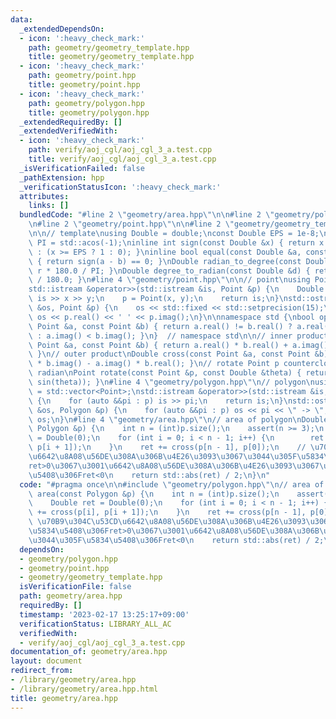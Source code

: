```yaml
---
data:
  _extendedDependsOn:
  - icon: ':heavy_check_mark:'
    path: geometry/geometry_template.hpp
    title: geometry/geometry_template.hpp
  - icon: ':heavy_check_mark:'
    path: geometry/point.hpp
    title: geometry/point.hpp
  - icon: ':heavy_check_mark:'
    path: geometry/polygon.hpp
    title: geometry/polygon.hpp
  _extendedRequiredBy: []
  _extendedVerifiedWith:
  - icon: ':heavy_check_mark:'
    path: verify/aoj_cgl/aoj_cgl_3_a.test.cpp
    title: verify/aoj_cgl/aoj_cgl_3_a.test.cpp
  _isVerificationFailed: false
  _pathExtension: hpp
  _verificationStatusIcon: ':heavy_check_mark:'
  attributes:
    links: []
  bundledCode: "#line 2 \"geometry/area.hpp\"\n\n#line 2 \"geometry/polygon.hpp\"\n\
    \n#line 2 \"geometry/point.hpp\"\n\n#line 2 \"geometry/geometry_template.hpp\"\
    \n\n// template\nusing Double = double;\nconst Double EPS = 1e-8;\nconst Double\
    \ PI = std::acos(-1);\ninline int sign(const Double &x) { return x <= -EPS ? -1\
    \ : (x >= EPS ? 1 : 0); }\ninline bool equal(const Double &a, const Double &b)\
    \ { return sign(a - b) == 0; }\nDouble radian_to_degree(const Double &r) { return\
    \ r * 180.0 / PI; }\nDouble degree_to_radian(const Double &d) { return d * PI\
    \ / 180.0; }\n#line 4 \"geometry/point.hpp\"\n\n// point\nusing Point = std::complex<Double>;\n\
    std::istream &operator>>(std::istream &is, Point &p) {\n    Double x, y;\n   \
    \ is >> x >> y;\n    p = Point(x, y);\n    return is;\n}\nstd::ostream &operator<<(std::ostream\
    \ &os, Point &p) {\n    os << std::fixed << std::setprecision(15);\n    return\
    \ os << p.real() << ' ' << p.imag();\n}\n\nnamespace std {\nbool operator<(const\
    \ Point &a, const Point &b) { return a.real() != b.real() ? a.real() < b.real()\
    \ : a.imag() < b.imag(); }\n}  // namespace std\n\n// inner product\nDouble dot(const\
    \ Point &a, const Point &b) { return a.real() * b.real() + a.imag() * b.imag();\
    \ }\n// outer product\nDouble cross(const Point &a, const Point &b) { return a.real()\
    \ * b.imag() - a.imag() * b.real(); }\n// rotate Point p counterclockwise by theta\
    \ radian\nPoint rotate(const Point &p, const Double &theta) { return p * Point(cos(theta),\
    \ sin(theta)); }\n#line 4 \"geometry/polygon.hpp\"\n// polygon\nusing Polygon\
    \ = std::vector<Point>;\nstd::istream &operator>>(std::istream &is, Polygon &p)\
    \ {\n    for (auto &&pi : p) is >> pi;\n    return is;\n}\nstd::ostream &operator<<(std::ostream\
    \ &os, Polygon &p) {\n    for (auto &&pi : p) os << pi << \" -> \";\n    return\
    \ os;\n}\n#line 4 \"geometry/area.hpp\"\n// area of polygon\nDouble area(const\
    \ Polygon &p) {\n    int n = (int)p.size();\n    assert(n >= 3);\n    Double ret\
    \ = Double(0);\n    for (int i = 0; i < n - 1; i++) {\n        ret += cross(p[i],\
    \ p[i + 1]);\n    }\n    ret += cross(p[n - 1], p[0]);\n    // \u70B9\u304C\u53CD\
    \u6642\u8A08\u56DE\u308A\u306B\u4E26\u3093\u3067\u3044\u305F\u5834\u5408\u306F\
    ret>0\u3067\u3001\u6642\u8A08\u56DE\u308A\u306B\u4E26\u3093\u3067\u3044\u305F\u5834\
    \u5408\u306Fret<0\n    return std::abs(ret) / 2;\n}\n"
  code: "#pragma once\n\n#include \"geometry/polygon.hpp\"\n// area of polygon\nDouble\
    \ area(const Polygon &p) {\n    int n = (int)p.size();\n    assert(n >= 3);\n\
    \    Double ret = Double(0);\n    for (int i = 0; i < n - 1; i++) {\n        ret\
    \ += cross(p[i], p[i + 1]);\n    }\n    ret += cross(p[n - 1], p[0]);\n    //\
    \ \u70B9\u304C\u53CD\u6642\u8A08\u56DE\u308A\u306B\u4E26\u3093\u3067\u3044\u305F\
    \u5834\u5408\u306Fret>0\u3067\u3001\u6642\u8A08\u56DE\u308A\u306B\u4E26\u3093\u3067\
    \u3044\u305F\u5834\u5408\u306Fret<0\n    return std::abs(ret) / 2;\n}"
  dependsOn:
  - geometry/polygon.hpp
  - geometry/point.hpp
  - geometry/geometry_template.hpp
  isVerificationFile: false
  path: geometry/area.hpp
  requiredBy: []
  timestamp: '2023-02-17 13:25:17+09:00'
  verificationStatus: LIBRARY_ALL_AC
  verifiedWith:
  - verify/aoj_cgl/aoj_cgl_3_a.test.cpp
documentation_of: geometry/area.hpp
layout: document
redirect_from:
- /library/geometry/area.hpp
- /library/geometry/area.hpp.html
title: geometry/area.hpp
---
```

